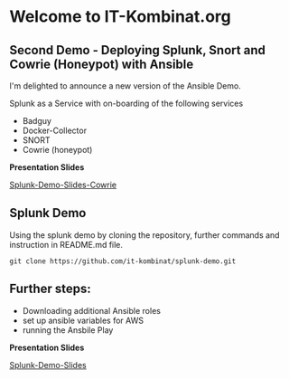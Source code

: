 # Welcome to IT-Kombinat.org

## Second Demo - Deploying Splunk, Snort and Cowrie (Honeypot) with Ansible

I'm delighted to announce a new version of the Ansible Demo.

Splunk as a Service with on-boarding of the following services
 - Badguy
 - Docker-Collector
 - SNORT
 - Cowrie (honeypot)

**Presentation Slides**

[Splunk-Demo-Slides-Cowrie](https://github.com/it-kombinat/slides-splunk-snort)


## Splunk Demo

Using the splunk demo by cloning the repository, further commands and instruction in README.md file.

```
git clone https://github.com/it-kombinat/splunk-demo.git
```

## Further steps:
- Downloading additional Ansible roles
- set up ansible variables for AWS
- running the Ansbile Play

**Presentation Slides**

[Splunk-Demo-Slides](https://it-kombinat.github.io/slides-splunk-demo/)
